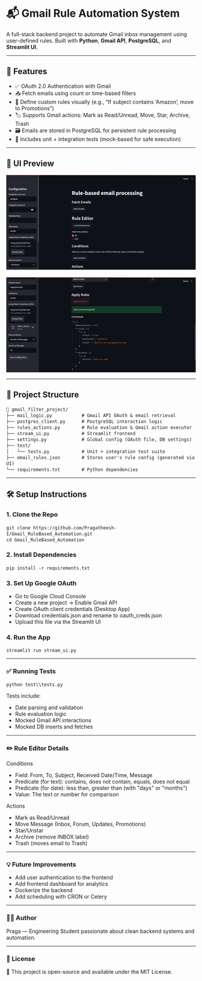 # 📬 Gmail Rule Automation System

A full-stack backend project to automate Gmail inbox management using user-defined rules. Built with **Python**, **Gmail API**, **PostgreSQL**, and **Streamlit UI**.

---

## 🚀 Features

- ✅ OAuth 2.0 Authentication with Gmail
- 📥 Fetch emails using count or time-based filters
- 🧠 Define custom rules visually (e.g., “If subject contains ‘Amazon’, move to Promotions”)
- 🏷️ Supports Gmail actions: Mark as Read/Unread, Move, Star, Archive, Trash
- 🗃️ Emails are stored in PostgreSQL for persistent rule processing
- 🧪 Includes unit + integration tests (mock-based for safe execution)

---

## 📸 UI Preview

<img src="assets/ui.png" />  
<br><br>
<img src="assets/ui2.png"/>



---

## 🧱 Project Structure

```
📁 gmail_filter_project/
├── mail_logic.py           # Gmail API OAuth & email retrieval
├── postgres_client.py      # PostgreSQL interaction logic
├── rules_actions.py        # Rule evaluation & Gmail action executor
├── stream_ui.py            # Streamlit frontend
├── settings.py             # Global config (OAuth file, DB settings)
├── test/
│   └── tests.py            # Unit + integration test suite
├── email_rules.json        # Stores user's rule config (generated via UI)
└── requirements.txt        # Python dependencies
```



---

## 🛠️ Setup Instructions

### 1. Clone the Repo

```
git clone https://github.com/Pragatheesh-I/Gmail_RuleBased_Automation.git
cd Gmail_RuleBased_Automation
```

### 2. Install Dependencies

```
pip install -r requirements.txt
```

### 3. Set Up Google OAuth

- Go to Google Cloud Console
- Create a new project → Enable Gmail API
- Create OAuth client credentials (Desktop App)
- Download credentials.json and rename to oauth_creds.json
- Upload this file via the Streamlit UI

### 4. Run the App

```
streamlit run stream_ui.py
```
---

### ✅ Running Tests

```
python test\\tests.py
```

Tests include:
- Date parsing and validation
- Rule evaluation logic
- Mocked Gmail API interactions
- Mocked DB inserts and fetches

---

### ✏️ Rule Editor Details

Conditions

- Field: From, To, Subject, Received Date/Time, Message
- Predicate (for text): contains, does not contain, equals, does not equal
- Predicate (for date): less than, greater than (with "days" or "months")
- Value: The text or number for comparison

Actions

- Mark as Read/Unread
- Move Message (Inbox, Forum, Updates, Promotions)
- Star/Unstar
- Archive (remove INBOX label)
- Trash (moves email to Trash)

---

### 💡 Future Improvements

- Add user authentication to the frontend
- Add frontend dashboard for analytics
- Dockerize the backend
- Add scheduling with CRON or Celery

---

### 👨‍💻 Author
Praga — Engineering Student passionate about clean backend systems and automation.

---

### 📌 License

📝 This project is open-source and available under the MIT License.
